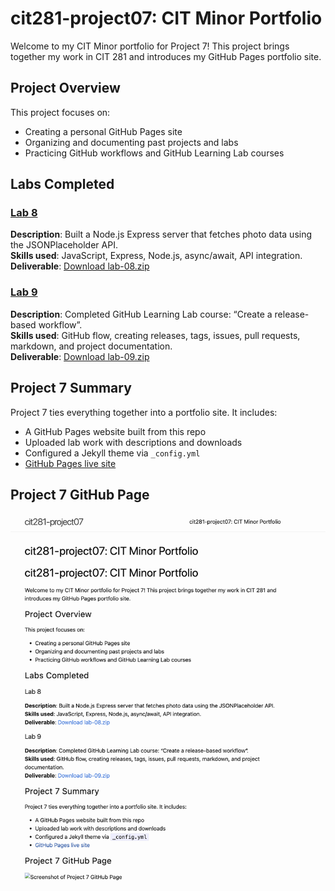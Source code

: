 # cit281-project07: CIT Minor Portfolio

Welcome to my CIT Minor portfolio for Project 7! This project brings together my work in CIT 281 and introduces my GitHub Pages portfolio site.

## Project Overview

This project focuses on:

- Creating a personal GitHub Pages site
- Organizing and documenting past projects and labs
- Practicing GitHub workflows and GitHub Learning Lab courses

## Labs Completed

### [Lab 8](lab-08.zip)
**Description**: Built a Node.js Express server that fetches photo data using the JSONPlaceholder API.  
**Skills used**: JavaScript, Express, Node.js, async/await, API integration.  
**Deliverable**: [Download lab-08.zip](./lab-08.zip)

### [Lab 9](lab-09.zip)
**Description**: Completed GitHub Learning Lab course: “Create a release-based workflow”.  
**Skills used**: GitHub flow, creating releases, tags, issues, pull requests, markdown, and project documentation.  
**Deliverable**: [Download lab-09.zip](./lab-09.zip)

## Project 7 Summary

Project 7 ties everything together into a portfolio site. It includes:
- A GitHub Pages website built from this repo
- Uploaded lab work with descriptions and downloads
- Configured a Jekyll theme via `_config.yml`
- [GitHub Pages live site](https://sionadhaliwal.github.io/cit281-project07)

## Project 7 GitHub Page

![Screenshot of Project 7 GitHub Page](p7.png)



